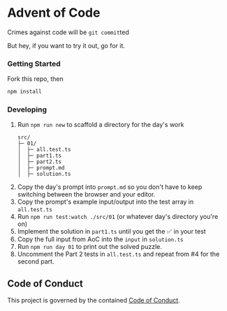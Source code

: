 # Advent of Code

Crimes against code will be `git commit`ted

But hey, if you want to try it out, go for it.

### Getting Started

Fork this repo, then

```sh
npm install
```

### Developing

1. Run `npm run new` to scaffold a directory for the day's work
   ```
   src/
   ├─ 01/
   │  ├─ all.test.ts
   │  ├─ part1.ts
   │  ├─ part2.ts
   │  ├─ prompt.md
   │  ├─ solution.ts
   ```
2. Copy the day's prompt into `prompt.md` so you don't have to keep switching between the browser and your editor.
3. Copy the prompt's example input/output into the test array in `all.test.ts`
4. Run `npm run test:watch ./src/01` (or whatever day's directory you're on)
5. Implement the solution in `part1.ts` until you get the ✅ in your test
6. Copy the full input from AoC into the `input` in `solution.ts`
7. Run `npm run day 01` to print out the solved puzzle.
8. Uncomment the Part 2 tests in `all.test.ts` and repeat from #4 for the second part.

## Code of Conduct

This project is governed by the contained [Code of Conduct](./CODE_OF_CONDUCT.md).

